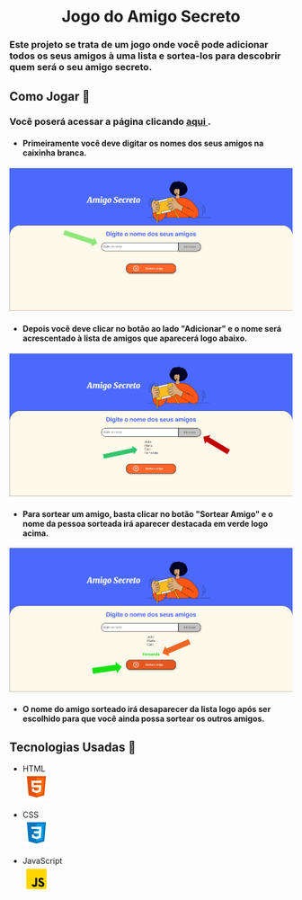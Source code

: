 <h1 align="center">Jogo do Amigo Secreto</h1>
<h3>Este projeto se trata de um jogo onde você pode adicionar todos os seus amigos à uma lista e sortea-los para descobrir quem será o seu amigo secreto. </h3>

<h2>Como Jogar 👾</h2>

### Você poserá acessar a página clicando [ aqui ](https://desafio-do-amigo-secreto-five.vercel.app/).

* #### Primeiramente você deve digitar os nomes dos seus amigos na caixinha branca.<br>
 ![PagInicial](https://github.com/Henriquelz26/Desafio-do-Amigo-Secreto/blob/main/assets/PaginaInicialSeta.PNG)

* #### Depois você deve clicar no botão ao lado "Adicionar" e o nome será acrescentado à lista de amigos que aparecerá logo abaixo.<br>

![PagInicial](https://github.com/Henriquelz26/Desafio-do-Amigo-Secreto/blob/main/assets/ListaAmigosSetas.PNG)

* #### Para sortear um amigo, basta clicar no botão "Sortear Amigo" e o nome da pessoa sorteada irá aparecer destacada em verde logo acima. <br>

![PagInicial](https://github.com/Henriquelz26/Desafio-do-Amigo-Secreto/blob/main/assets/AmigoSorteadoSeta.PNG)

* #### O nome do amigo sorteado irá desaparecer da lista logo após ser escolhido para que você ainda possa sortear os outros amigos.

<h2>Tecnologias Usadas 🔨</h2>

* HTML <br>
![HTML](https://github.com/Henriquelz26/Desafio-do-Amigo-Secreto/blob/main/assets/icons8-html-48.png)

* CSS <br>
![CSS](https://github.com/Henriquelz26/Desafio-do-Amigo-Secreto/blob/main/assets/icons8-css-48.png)
* JavaScript <br>
![JavaScript](https://github.com/Henriquelz26/Desafio-do-Amigo-Secreto/blob/main/assets/icons8-javascript-48.png)
